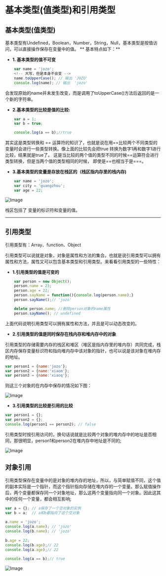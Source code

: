 # 基本类型(值类型)和引用类型

## 基本类型(值类型)

基本类型有Undefined，Boolean，Number，String，Null，基本类型是按值访问，可以直接操作保存在变量中的值。
** 基本特点如下：**
* **1. 基本类型的值不可变**
```javascript
    var name = 'jozo';
    <!-- 大写，但是本身不会变 -->
    name.toUpperCase(); // 输出 'JOZO'
    console.log(name); // 输出  'jozo'

```
会发现原始的name并未发生改变，而是调用了toUpperCase()方法后返回的是一个新的字符串。


* **2.基本类型的比较是值的比较:**
```javascript
    var a = 1;
    var b = true;

    console.log(a == b);//true
```
其实这是类型转换和 == 运算符的知识了，也就是说在用==比较两个不同类型的变量时会进行一些类型转换。像上面的比较先会把true
转换为数字1再和数字1进行比较，结果就是true了。 这是当比较的两个值的类型不同的时候==运算符会进行类型转换，但是当两个值的类型相同的时候，
即使是==也相当于是===。

* **3.基本类型的变量是存放在栈区的（栈区指内存里的栈内存)**
```javascript
    var name = 'jozo';
    var city = 'guangzhou';
    var age = 22;
```

![Image](https://raw.githubusercontent.com/HerryLo/Knowledge/master/Img/zhanxu.png)

栈区包括了 变量的标识符和变量的值。

****

## 引用类型
引用类型有：Array、function、Object

引用类型可以说就是对象，对象是属性和方法的集合。也就是说引用类型可以拥有属性和方法，属性又可以包含基本类型和引用类型。来看看引用类型的一些特性：

* **1.引用类型的值是可变的**
```javascript
    var person = new Object();
    person.name = 23;
    person.age = 22;
    person.sayName = function(){console.log(person.name);} 
    person.sayName();// 'jozo'

    delete person.name; //删除person对象的name属性
    person.sayName(); // undefined
```

上面代码说明引用类型可以拥有属性和方法，并且是可以动态改变的。

* **2.引用类型的值是同时保存在栈内存和堆内存中的对象**

引用类型的存储需要内存的栈区和堆区（堆区是指内存里的堆内存）共同完成，栈区内存保存变量标识符和指向堆内存中该对象的指针，也可以说是该对象在堆内存的地址。
```javascript
var person1 = {name:'jozo'};
var person2 = {name:'xiaom'};
var person3 = {name:'xiaoq'};
```
则这三个对象的在内存中保存的情况如下图：

![Image](https://raw.githubusercontent.com/HerryLo/Knowledge/master/Img/Objduizhan.png)

* **3.引用类型的比较是引用的比较**

```javascript
var person1 = {};
var person2 = {};
console.log(person1 == person2); // false
```
引用类型时按引用访问的，换句话说就是比较两个对象的堆内存中的地址是否相同，那很明显，person1和person2在堆内存中地址是不同的;

![Image](https://raw.githubusercontent.com/HerryLo/Knowledge/master/Img/DZCompare.png)


## 对象引用


引用类型保存在变量中的是对象的堆内存的地址，所以，与简单赋值不同，这个值的副本实际是一个指针，而这个指针指向存储在堆内存的一个变量。那么赋值操作后，两个变量都保存同一个对象地址，那么这两个变量指向同一个对象。因此这其中的任何一个变量，都会相互影响;
```javascript
var a = {}; // a保存了一个空对象的实例
var b = a;  // a和b都指向了这个空对象
 
a.name = 'jozo';
console.log(a.name); // 'jozo'
console.log(b.name); // 'jozo'
 
b.age = 22;
console.log(b.age);// 22
console.log(a.age);// 22
 
console.log(a == b);// true

```
![Image](https://raw.githubusercontent.com/HerryLo/Knowledge/master/Img/DXyingyong.png)
